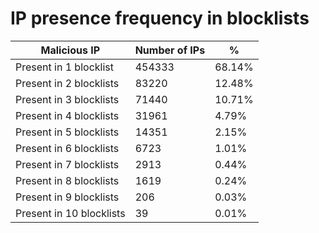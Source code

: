 # IP presence frequency in blocklists
| Malicious IP | Number of IPs | % |
|----|----|----|
| Present in 1 blocklist | 454333 | 68.14% |
| Present in 2 blocklists | 83220 | 12.48% |
| Present in 3 blocklists | 71440 | 10.71% |
| Present in 4 blocklists | 31961 | 4.79% |
| Present in 5 blocklists | 14351 | 2.15% |
| Present in 6 blocklists | 6723 | 1.01% |
| Present in 7 blocklists | 2913 | 0.44% |
| Present in 8 blocklists | 1619 | 0.24% |
| Present in 9 blocklists | 206 | 0.03% |
| Present in 10 blocklists | 39 | 0.01% |
